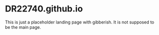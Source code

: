 # DR22740.github.io
This is just a placeholder landing page with gibberish. It is not supposed to be the main page. 
